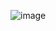 ![image](https://github.com/Pfolg/QR-code_maker/assets/166471137/1c9dcf92-98c6-4d9e-9d0b-fc0bfc92c393)
